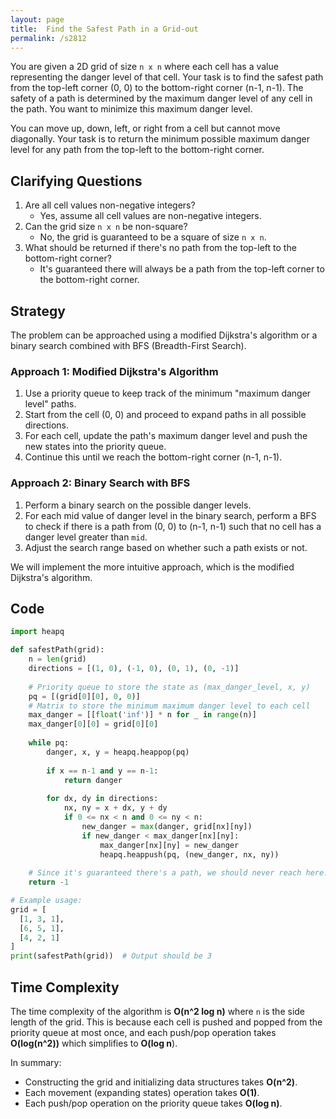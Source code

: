 ```yaml
---
layout: page
title:  Find the Safest Path in a Grid-out
permalink: /s2812
---
```


You are given a 2D grid of size `n x n` where each cell has a value representing the danger level of that cell. Your task is to find the safest path from the top-left corner (0, 0) to the bottom-right corner (n-1, n-1). The safety of a path is determined by the maximum danger level of any cell in the path. You want to minimize this maximum danger level.

You can move up, down, left, or right from a cell but cannot move diagonally. Your task is to return the minimum possible maximum danger level for any path from the top-left to the bottom-right corner.

## Clarifying Questions

1. Are all cell values non-negative integers?
   - Yes, assume all cell values are non-negative integers.
2. Can the grid size `n x n` be non-square?
   - No, the grid is guaranteed to be a square of size `n x n`.
3. What should be returned if there's no path from the top-left to the bottom-right corner?
   - It's guaranteed there will always be a path from the top-left corner to the bottom-right corner.

## Strategy

The problem can be approached using a modified Dijkstra's algorithm or a binary search combined with BFS (Breadth-First Search).

### Approach 1: Modified Dijkstra's Algorithm
1. Use a priority queue to keep track of the minimum "maximum danger level" paths.
2. Start from the cell (0, 0) and proceed to expand paths in all possible directions.
3. For each cell, update the path's maximum danger level and push the new states into the priority queue.
4. Continue this until we reach the bottom-right corner (n-1, n-1).

### Approach 2: Binary Search with BFS
1. Perform a binary search on the possible danger levels.
2. For each mid value of danger level in the binary search, perform a BFS to check if there is a path from (0, 0) to (n-1, n-1) such that no cell has a danger level greater than `mid`.
3. Adjust the search range based on whether such a path exists or not.

We will implement the more intuitive approach, which is the modified Dijkstra's algorithm.

## Code

```python
import heapq

def safestPath(grid):
    n = len(grid)
    directions = [(1, 0), (-1, 0), (0, 1), (0, -1)]
    
    # Priority queue to store the state as (max_danger_level, x, y)
    pq = [(grid[0][0], 0, 0)]
    # Matrix to store the minimum maximum danger level to each cell
    max_danger = [[float('inf')] * n for _ in range(n)]
    max_danger[0][0] = grid[0][0]
    
    while pq:
        danger, x, y = heapq.heappop(pq)
        
        if x == n-1 and y == n-1:
            return danger
        
        for dx, dy in directions:
            nx, ny = x + dx, y + dy
            if 0 <= nx < n and 0 <= ny < n:
                new_danger = max(danger, grid[nx][ny])
                if new_danger < max_danger[nx][ny]:
                    max_danger[nx][ny] = new_danger
                    heapq.heappush(pq, (new_danger, nx, ny))
                    
    # Since it's guaranteed there's a path, we should never reach here.
    return -1

# Example usage:
grid = [
  [1, 3, 1],
  [6, 5, 1],
  [4, 2, 1]
]
print(safestPath(grid))  # Output should be 3
```

## Time Complexity

The time complexity of the algorithm is **O(n^2 log n)** where `n` is the side length of the grid. This is because each cell is pushed and popped from the priority queue at most once, and each push/pop operation takes **O(log(n^2))** which simplifies to **O(log n**).

In summary:
- Constructing the grid and initializing data structures takes **O(n^2)**.
- Each movement (expanding states) operation takes **O(1)**.
- Each push/pop operation on the priority queue takes **O(log n)**.